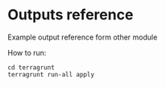 # Outputs reference

Example output reference form other module

How to run:

```
cd terragrunt
terragrunt run-all apply
```
